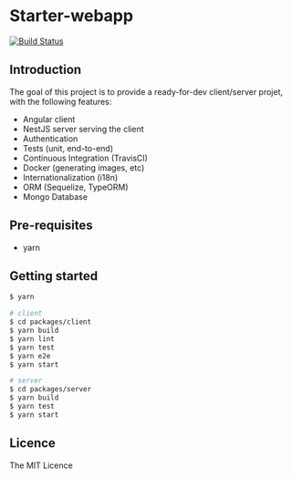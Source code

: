 # Starter-webapp
[![Build Status](https://travis-ci.org/epsxy/starter-webapp.svg?branch=master)](https://travis-ci.org/epsxy/starter-webapp)


## Introduction

The goal of this project is to provide a ready-for-dev client/server projet, with the following features:

- Angular client
- NestJS server serving the client
- Authentication
- Tests (unit, end-to-end)
- Continuous Integration (TravisCI)
- Docker (generating images, etc)
- Internationalization (i18n)
- ORM (Sequelize, TypeORM)
- Mongo Database

## Pre-requisites

- yarn

## Getting started

```bash
$ yarn

# client
$ cd packages/client
$ yarn build
$ yarn lint
$ yarn test
$ yarn e2e
$ yarn start

# server
$ cd packages/server
$ yarn build
$ yarn test
$ yarn start
```
## Licence

The MIT Licence
